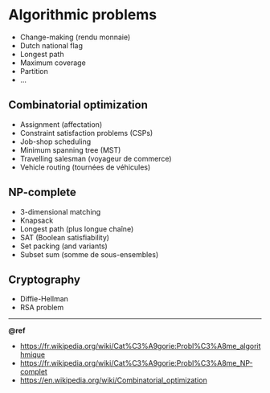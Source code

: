# Algorithmic problems

- Change-making (rendu monnaie)
- Dutch national flag
- Longest path
- Maximum coverage
- Partition
- ...

Combinatorial optimization
---
- Assignment (affectation)
- Constraint satisfaction problems (CSPs)
- Job-shop scheduling
- Minimum spanning tree (MST)
- Travelling salesman (voyageur de commerce)
- Vehicle routing (tournées de véhicules) 

NP-complete
---
- 3-dimensional matching
- Knapsack
- Longest path (plus longue chaîne)
- SAT (Boolean satisfiability)
- Set packing (and variants)
- Subset sum (somme de sous-ensembles)

Cryptography
---
- Diffie-Hellman
- RSA problem

---
**@ref**  
- https://fr.wikipedia.org/wiki/Cat%C3%A9gorie:Probl%C3%A8me_algorithmique
- https://fr.wikipedia.org/wiki/Cat%C3%A9gorie:Probl%C3%A8me_NP-complet
- https://en.wikipedia.org/wiki/Combinatorial_optimization
